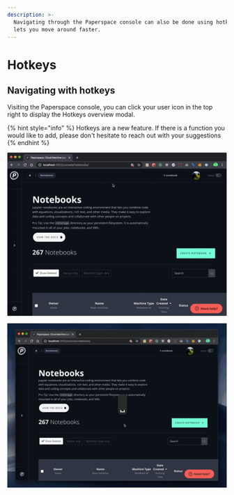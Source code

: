 ```yaml
---
description: >-
  Navigating through the Paperspace console can also be done using hotkeys. This
  lets you move around faster.
---
```


# Hotkeys

## Navigating with hotkeys

Visiting the Paperspace console, you can click your user icon in the top right to display the Hotkeys overview modal.

{% hint style="info" %}
 Hotkeys are a new feature. If there is a function you would like to add, please don't hesitate to reach out with your suggestions
{% endhint %}

![](../.gitbook/assets/2020-03-30-12.44.57.gif)

![](../.gitbook/assets/2020-03-30-12.45.53.gif)



